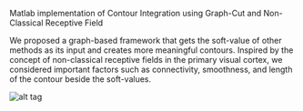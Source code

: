 Matlab implementation of Contour Integration using Graph-Cut and Non-Classical Receptive Field

We proposed a graph-based framework that gets the soft-value of other methods as its input and creates more meaningful contours. Inspired by the concept of non-classical receptive fields in the primary visual cortex, we considered important factors such as connectivity, smoothness, and length of the contour beside the soft-values.

![alt tag](http://url/to/img.png)
